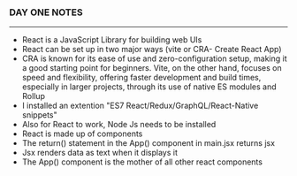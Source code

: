 ### DAY ONE NOTES
---
-  React is a JavaScript Library for building web UIs
-  React can be set up in two major ways (vite or CRA- Create React App)
-  CRA is known for its ease of use and zero-configuration setup, making it a good starting point for beginners. Vite, on the other hand, focuses on speed and flexibility, offering faster development and build times, especially in larger projects, through its use of native ES modules and Rollup
-  I installed an extention "ES7 React/Redux/GraphQL/React-Native snippets"
-  Also for React to work, Node Js needs to be installed
- React is made up of components
- The return() statement in the App() component in main.jsx returns jsx 
- Jsx renders data as text when it displays it
- The App() component is the mother of all other react components

